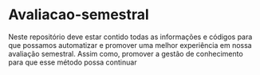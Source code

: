 # Avaliacao-semestral
Neste repositório deve estar contido todas as informações e códigos para que possamos automatizar e promover uma melhor experiência em nossa avaliação semestral. Assim como, promover a gestão de conhecimento para que esse método possa continuar
